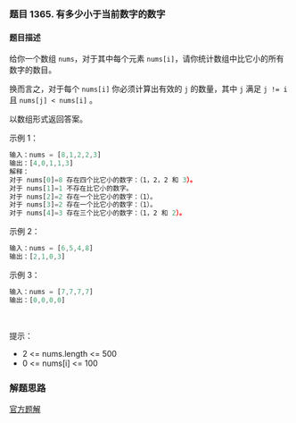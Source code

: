 ### 题目 1365. 有多少小于当前数字的数字
#### 题目描述
给你一个数组 `nums`，对于其中每个元素 `nums[i]`，请你统计数组中比它小的所有数字的数目。

换而言之，对于每个 `nums[i]` 你必须计算出有效的 `j` 的数量，其中 `j` 满足 `j != i` 且 `nums[j] < nums[i]` 。

以数组形式返回答案。
 

示例 1：

```js
输入：nums = [8,1,2,2,3]
输出：[4,0,1,1,3]
解释： 
对于 nums[0]=8 存在四个比它小的数字：（1，2，2 和 3）。 
对于 nums[1]=1 不存在比它小的数字。
对于 nums[2]=2 存在一个比它小的数字：（1）。 
对于 nums[3]=2 存在一个比它小的数字：（1）。 
对于 nums[4]=3 存在三个比它小的数字：（1，2 和 2）。
```
示例 2：

```js
输入：nums = [6,5,4,8]
输出：[2,1,0,3]
```
示例 3：

```js
输入：nums = [7,7,7,7]
输出：[0,0,0,0]
```
 

提示：

- 2 <= nums.length <= 500
- 0 <= nums[i] <= 100


### 解题思路
[官方题解](https://leetcode-cn.com/problems/how-many-numbers-are-smaller-than-the-current-number/solution/you-duo-shao-xiao-yu-dang-qian-shu-zi-de-shu-zi--2/)